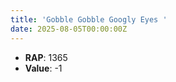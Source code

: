 ```yaml
---
title: 'Gobble Gobble Googly Eyes '
date: 2025-08-05T00:00:00Z
---
```

- **RAP**: 1365
- **Value**: -1
